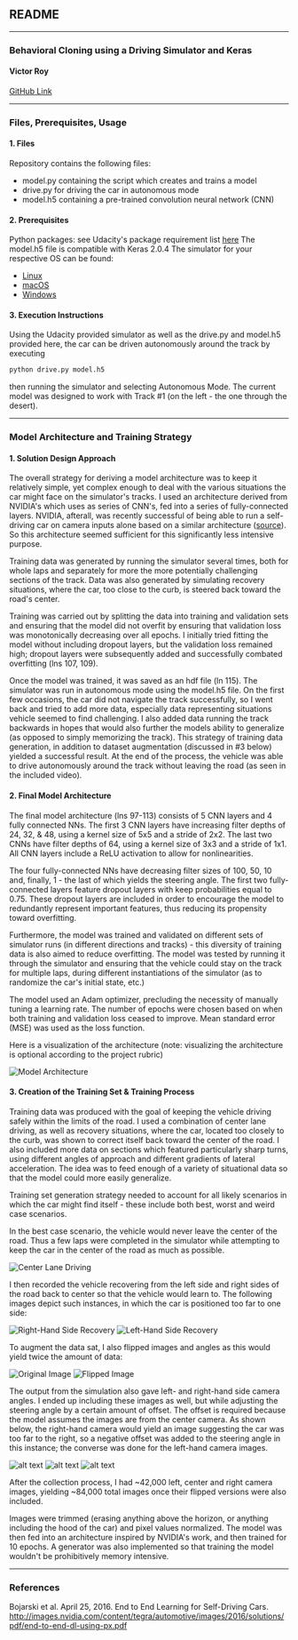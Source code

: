 ## **README**
---

### **Behavioral Cloning using a Driving Simulator and Keras**

#### **Victor Roy**

[GitHub Link](https://github.com/soniccrhyme/SDND-Project_3)

---

[//]: # (Image References)

[image1]: ./report_images/model_architecture.jpg "Model Visualization"
[image2]: ./report_images/center_driving.jpg "Center Lane Driving"
[image3]: ./report_images/right_recovery.jpg "Right-Hand Side Recovery"
[image4]: ./report_images/left_recovery.jpg "Left-Hand Side Recovery"
[image5]: ./report_images/original_image.jpg "Original Image"
[image6]: ./report_images/flipped_image.jpg "Flipped Image"
[image7]: ./report_images/camera_center.jpg "Center Camera View"
[image8]: ./report_images/camera_right.jpg "Right Camera View"
[image9]: ./report_images/camera_left.jpg "Left Camera View"


### Files, Prerequisites, Usage

#### 1. Files

Repository contains the following files:
* model.py containing the script which creates and trains a model
* drive.py for driving the car in autonomous mode
* model.h5 containing a pre-trained convolution neural network (CNN)

#### 2. Prerequisites

Python packages: see Udacity's package requirement list [here](https://github.com/udacity/CarND-Term1-Starter-Kit/blob/master/environment.yml)
The model.h5 file is compatible with Keras 2.0.4
The simulator for your respective OS can be found:
* [Linux](https://d17h27t6h515a5.cloudfront.net/topher/2017/February/58ae46bb_linux-sim/linux-sim.zip)
* [macOS](https://d17h27t6h515a5.cloudfront.net/topher/2017/February/58ae4594_mac-sim.app/mac-sim.app.zip)
* [Windows](https://d17h27t6h515a5.cloudfront.net/topher/2017/February/58ae4419_windows-sim/windows-sim.zip)

#### 3. Execution Instructions
Using the Udacity provided simulator as well as the drive.py and model.h5 provided here, the car can be driven autonomously around the track by executing
```sh
python drive.py model.h5
```
then running the simulator and selecting Autonomous Mode. The current model was designed to work with Track #1 (on the left - the one through the desert).

---

### Model Architecture and Training Strategy

#### 1. Solution Design Approach

The overall strategy for deriving a model architecture was to keep it relatively simple, yet complex enough to deal with the various situations the car might face on the simulator's tracks. I used an architecture derived from NVIDIA's which uses as series of CNN's, fed into a series of fully-connected layers. NVIDIA, afterall, was recently successful of being able to run a self-driving car on camera inputs alone based on a similar architecture ([source](http://images.nvidia.com/content/tegra/automotive/images/2016/solutions/pdf/end-to-end-dl-using-px.pdf)). So this architecture seemed sufficient for this significantly less intensive purpose.

Training data was generated by running the simulator several times, both for whole laps and separately for more the more potentially challenging sections of the track. Data was also generated by simulating recovery situations, where the car, too close to the curb, is steered back toward the road's center.

Training was carried out by splitting the data into training and validation sets and ensuring that the model did not overfit by ensuring that validation loss was monotonically decreasing over all epochs. I initially tried fitting the model without including dropout layers, but the validation loss remained high; dropout layers were subsequently added and successfully combated overfitting (lns 107, 109).

Once the model was trained, it was saved as an hdf file (ln 115). The simulator was run in autonomous mode using the model.h5 file. On the first few occasions, the car did not navigate the track successfully, so I went back and tried to add more data, especially data representing situations vehicle seemed to find challenging. I also added data running the track backwards in hopes that would also further the models ability to generalize (as opposed to simply memorizing the track). This strategy of training data generation, in addition to dataset augmentation (discussed in #3 below) yielded a successful result. At the end of the process, the vehicle was able to drive autonomously around the track without leaving the road (as seen in the included video).

#### 2. Final Model Architecture

The final model architecture (lns 97-113) consists of 5 CNN layers and 4 fully connected NNs. The first 3 CNN layers have increasing filter depths of 24, 32, & 48, using a kernel size of 5x5 and a stride of 2x2. The last two CNNs have filter depths of 64, using a kernel size of 3x3 and a stride of 1x1. All CNN layers include a ReLU activation to allow for nonlinearities.

The four fully-connected NNs have decreasing filter sizes of 100, 50, 10 and, finally, 1 - the last of which yields the steering angle. The first two fully-connected layers feature dropout layers with keep probabilities equal to 0.75. These dropout layers are included in order to encourage the model to redundantly represent important features, thus reducing its propensity toward overfitting.

Furthermore, the model was trained and validated on different sets of simulator runs (in different directions and tracks) - this diversity of training data is also aimed to reduce overfitting. The model was tested by running it through the simulator and ensuring that the vehicle could stay on the track for multiple laps, during different instantiations of the simulator (as to randomize the car's initial state, etc.)

The model used an Adam optimizer, precluding the necessity of manually tuning a learning rate. The number of epochs were chosen based on when both training and validation loss ceased to improve. Mean standard error (MSE) was used as the loss function.

Here is a visualization of the architecture (note: visualizing the architecture is optional according to the project rubric)

![Model Architecture][image1]


#### 3. Creation of the Training Set & Training Process

Training data was produced with the goal of keeping the vehicle driving safely within the limits of the road. I used a combination of center lane driving, as well as recovery situations, where the car, located too closely to the curb, was shown to correct itself back toward the center of the road. I also included more data on sections which featured particularly sharp turns, using different angles of approach and different gradients of lateral acceleration. The idea was to feed enough of a variety of situational data so that the model could more easily generalize.

Training set generation strategy needed to account for all likely scenarios in which the car might find itself - these include both best, worst and weird case scenarios.

In the best case scenario, the vehicle would never leave the center of the road. Thus a few laps were completed in the simulator while attempting to keep the car in the center of the road as much as possible.  

![Center Lane Driving][image2]

I then recorded the vehicle recovering from the left side and right sides of the road back to center so that the vehicle would learn to. The following images depict such instances, in which the car is positioned too far to one side:

![Right-Hand Side Recovery][image3]
![Left-Hand Side Recovery][image4]

To augment the data sat, I also flipped images and angles as this would yield twice the amount of data:

![Original Image][image6]
![Flipped Image][image7]

The output from the simulation also gave left- and right-hand side camera angles. I ended up including these images as well, but while adjusting the steering angle by a certain amount of offset. The offset is required because the model assumes the images are from the center camera. As shown below, the right-hand camera would yield an image suggesting the car was too far to the right, so a negative offset was added to the steering angle in this instance; the converse was done for the left-hand camera images.

![alt text][image9]
![alt text][image7]
![alt text][image8]


After the collection process, I had ~42,000 left, center and right camera images, yielding ~84,000 total images once their flipped versions were also included.  

Images were trimmed (erasing anything above the horizon, or anything including the hood of the car) and pixel values normalized. The model was then fed into an architecture inspired by NVIDIA's work, and then trained for 10 epochs. A generator was also implemented so that training the model wouldn't be prohibitively memory intensive.

---

### References

Bojarski et al. April 25, 2016. End to End Learning for Self-Driving Cars. http://images.nvidia.com/content/tegra/automotive/images/2016/solutions/pdf/end-to-end-dl-using-px.pdf

